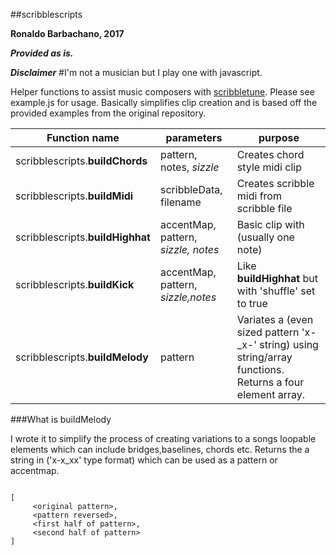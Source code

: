 ##scribblescripts

**Ronaldo Barbachano, 2017**

***Provided as is.***

***Disclaimer***
#I'm not a musician but I play one with javascript.


Helper functions to assist music composers with [scribbletune](https://github.com/walmik/scribbletune). Please see example.js for usage. Basically simplifies clip creation and is based off the provided examples from the original repository.


|Function name| parameters| purpose|
|-------------|--------|-----------|
| scribblescripts.**buildChords**| pattern, notes, *sizzle*| Creates chord style midi clip|
| scribblescripts.**buildMidi**|scribbleData, filename| Creates scribble midi from scribble file|
| scribblescripts.**buildHighhat**|accentMap, pattern, *sizzle, notes*| Basic clip with (usually one note)|
| scribblescripts.**buildKick**|accentMap, pattern, *sizzle,notes*|Like **buildHighhat** but with 'shuffle' set to true|
| scribblescripts.**buildMelody**|pattern|Variates a (even sized pattern 'x-_x-' string) using string/array functions. Returns a four element array.|

###What is buildMelody


I wrote it to simplify the process of creating variations to a songs loopable elements which can include bridges,baselines, chords etc. Returns the a string in ('x-x_xx' type format) which can be used as a pattern or accentmap.

```

[
	 <original pattern>,
	 <pattern reversed>,
	 <first half of pattern>,
	 <second half of pattern>
]
```

